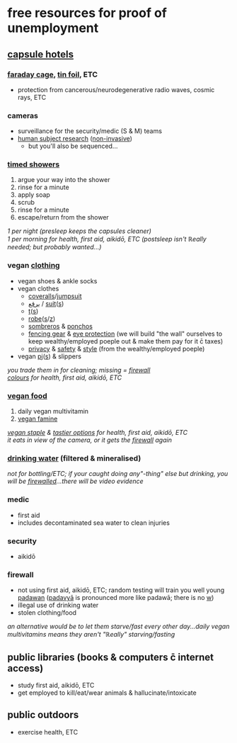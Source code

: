 # free resources for proof of unemployment

## [capsule hotels](https://en.wikipedia.org/wiki/Capsule_hotel)
### [faraday cage](https://en.wikipedia.org/wiki/Faraday_cage), [tin foil](https://en.wikipedia.org/wiki/Tin_foil_hat), ETC
* protection from cancerous/neurodegenerative radio waves, cosmic rays, ETC
### cameras
* surveillance for the security/medic (S & M) teams
* [human subject research](https://en.wikipedia.org/wiki/Human_subject_research) ([non-invasive](https://en.wikipedia.org/wiki/Non-invasive_procedure))
	* but you'll also be sequenced...
### [timed showers](https://en.wikipedia.org/wiki/Lather,_rinse,_repeat)
1. argue your way into the shower
1. rinse for a minute
1. apply soap
1. scrub
1. rinse for a minute
1. escape/return from the shower

*1 per night (presleep keeps the capsules cleaner)*
<br>*1 per morning for health, first aid, aikidō, ETC (postsleep isn't ℝeally needed; but probably wanted...)*
### vegan [clothing](https://en.wikipedia.org/wiki/Template:Clothing)
* vegan shoes & ankle socks
* vegan clothes
	* [coveralls](https://en.wikipedia.org/wiki/Boilersuit)/[jumpsuit](https://en.wikipedia.org/wiki/Jumpsuit)
	* [برقع‎](https://en.wikipedia.org/wiki/Burqa) / [suit](https://en.wikipedia.org/wiki/Cleanroom_suit)([s](https://en.wikipedia.org/wiki/Hazmat_suit))
	* [t](https://en.wikipedia.org/wiki/Dhoti)([s](https://en.wikipedia.org/wiki/Turban))
	* [robe](https://en.wikipedia.org/wiki/Kasaya_(clothing))([s](https://www.google.com.au/search?q=monk+hooded+robe)/[z](https://www.google.com.au/search?q=monk+hooded+cloak))
	* [sombreros](https://en.wikipedia.org/wiki/Sombrero) & [ponchos](https://en.wikipedia.org/wiki/Baja_jacket)
	* [fencing gear](https://en.wikipedia.org/wiki/The_Puffy_Shirt) & [eye protection](https://en.wikipedia.org/wiki/Eyepatch#Pirates) (we will build "the wall" ourselves to keep wealthy/employed poeple out & make them pay for it c̄ taxes)
	* [privacy](https://en.wikipedia.org/wiki/Balaclava_(clothing)) & [safety](https://en.wikipedia.org/wiki/Jika-tabi) & [style](https://en.wikipedia.org/wiki/Kimono) (from the wealthy/employed poeple)
* vegan [pj](https://en.wikipedia.org/wiki/Onesie_(jumpsuit))([s](https://en.wikipedia.org/wiki/Blanket_sleeper)) & slippers

*you trade them in for cleaning; missing = [firewall](#firewall)*
<br>*[colours](https://en.wikipedia.org/wiki/Ky%C5%AB) for health, first aid, aikidō, ETC*
### [vegan food](https://en.wikipedia.org/wiki/Veganism)
1. daily vegan multivitamin
1. [vegan famine](https://en.wikipedia.org/wiki/Famine_food)

*[vegan staple](https://en.wikipedia.org/wiki/Staple_food) & [tastier options](https://en.wikipedia.org/wiki/Template:Herbs_%26_spices) for health, first aid, aikidō, ETC*
<br>*it eats in view of the camera, or it gets the [firewall](#firewall) again*
### [drinking water](https://en.wikipedia.org/wiki/Drinking_fountain) (filtered & mineralised)
*not for bottling/ETC; if your caught doing any"-thing" else but drinking, you will be [firewalled](#firewall)...there will be video evidence*
### medic
* first aid
* includes decontaminated sea water to clean injuries
### security
* aikidō
### firewall
* not using first aid, aikidō, ETC; random testing will train you well young [padawan](https://en.wikipedia.org/wiki/Jedi#Educational_hierarchy) ([padavyā](https://www.vedabase.com/en/synonyms-index?original_op=starts&original=padav&translation_op=contains&translation=) is pronounced more like padawā; there is no [w](https://www.vedabase.com/en/synonyms-index?original_op=contains&original=w&translation_op=contains&translation=))
* illegal use of drinking water
* stolen clothing/food

*an alternative would be to let them starve/fast every other day...daily vegan multivitamins means they aren't "ℝeally" starving/fasting*
## public libraries (books & computers c̄ internet access)
* study first aid, aikidō, ETC
* get employed to kill/eat/wear animals & hallucinate/intoxicate

## public outdoors
* exercise health, ETC
